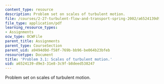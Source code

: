 ```yaml
---
content_type: resource
description: Problem set on scales of turbulent motion.
file: /courses/2-27-turbulent-flow-and-transport-spring-2002/a6524139d9e331e83c9fb8deed538247_Prob3_1.pdf
file_type: application/pdf
learning_resource_types:
- Assignments
ocw_type: OCWFile
parent_title: Assignments
parent_type: CourseSection
parent_uid: a9494d0d-f58f-769b-bb96-be064b23bfeb
resourcetype: Document
title: 'Problem 3.1: Scales of turbulent motion.'
uid: a6524139-d9e3-31e8-3c9f-b8deed538247
---
```

Problem set on scales of turbulent motion.

